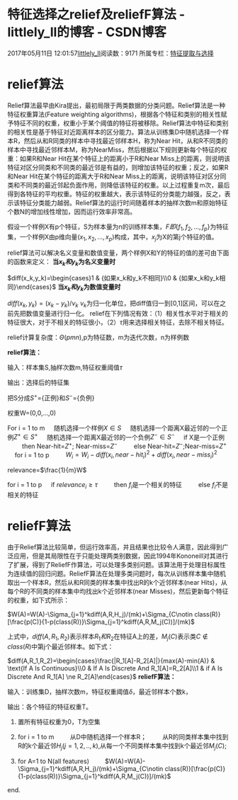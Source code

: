 # 特征选择之relief及reliefF算法 - littlely_ll的博客 - CSDN博客





2017年05月11日 12:01:57[littlely_ll](https://me.csdn.net/littlely_ll)阅读数：9171
所属专栏：[特征提取与选择](https://blog.csdn.net/column/details/15615.html)









# relief算法

Relief算法最早由Kira提出，最初局限于两类数据的分类问题。Relief算法是一种特征权重算法(Feature weighting algorithms)，根据各个特征和类别的相关性赋予特征不同的权重，权重小于某个阈值的特征将被移除。Relief算法中特征和类别的相关性是基于特征对近距离样本的区分能力。算法从训练集D中随机选择一个样本R，然后从和R同类的样本中寻找最近邻样本H，称为Near Hit，从和R不同类的样本中寻找最近邻样本M，称为NearMiss，然后根据以下规则更新每个特征的权重：如果R和Near Hit在某个特征上的距离小于R和Near Miss上的距离，则说明该特征对区分同类和不同类的最近邻是有益的，则增加该特征的权重；反之，如果R和Near Hit在某个特征的距离大于R和Near Miss上的距离，说明该特征对区分同类和不同类的最近邻起负面作用，则降低该特征的权重。以上过程重复m次，最后得到各特征的平均权重。特征的权重越大，表示该特征的分类能力越强，反之，表示该特征分类能力越弱。Relief算法的运行时间随着样本的抽样次数m和原始特征个数N的增加线性增加，因而运行效率非常高。

假设一个样例X有p个特征，S为样本量为n的训练样本集，$F即\{f_1,f_2,...,f_p\}$为特征集，一个样例X由p维向量$(x_1,x_2,...,x_p)$构成，其中，$x_j$为X的第j个特征的值。 

relief算法可以解决名义变量和数值变量，两个样例X和Y的特征的值的差可由下面的函数来定义： 
**当$x_k和y_k$为名义变量时**


$diff(x_k,y_k)=\begin{cases}1 & {如果x_k和y_k不相同}\\0 & {如果x_k和y_k相同}\end{cases}$
**当$x_k和y_k$为数值变量时**


$diff(x_k,y_k)=(x_k-y_k)/\nu_k$
$\nu_k$为归一化单位，把diff值归一到[0,1]区间，可以在之前先把数值变量进行归一化。
relief在下列情况有效：（1）相关性水平对于相关的特征很大，对于不相关的特征很小，（2）$\tau$用来选择相关特征，去除不相关特征。 

relief计算复杂度：$\Theta(pmn)$,p为特征数，m为迭代次数，n为样例数

**relief算法：**

输入：样本集S,抽样次数m,特征权重阈值$\tau$

输出：选择后的特征集

把S分成$S^+$={正例}和$S^-$={负例} 

权重W=(0,0,…,0) 

For i = 1 to m 
$\quad$随机选择一个样例$X\in S$
$\quad$随机选择一个距离X最近邻的一个正例$Z^+\in S^+$
$\quad$随机选择一个距离X最近邻的一个负例$Z^-\in S^-$
$\quad$if X是一个正例 
$\quad$$\quad$then Near-hit=$Z^+$; Near-miss=$Z^-$
$\quad$$\quad$else Near-hit=$Z^-$;Near-miss=$Z^+$
$\quad$for i = 1 to p 
$\quad$$\quad$$W_i=W_i-diff(x_i,near-hit_i)^2+diff(x_i,near-miss_i)^2$

relevance=$\frac{1}{m}W$

for i = 1 to p 
$\quad$if $relevance_i \ge \tau$
$\quad$$\quad$then $f_i$是一个相关的特征 
$\quad$$\quad$else  $f_i$不是相关的特征
# reliefF算法

由于Relief算法比较简单，但运行效率高，并且结果也比较令人满意，因此得到广泛应用，但是其局限性在于只能处理两类别数据，因此1994年Kononeill对其进行了扩展，得到了ReliefF作算法，可以处理多类别问题。该算法用于处理目标属性为连续值的回归问题。ReliefF算法在处理多类问题时，每次从训练样本集中随机取出一个样本R，然后从和R同类的样本集中找出R的k个近邻样本(near Hits)，从每个R的不同类的样本集中均找出k个近邻样本(near Misses)，然后更新每个特征的权重，如下式所示： 


$W(A)=W(A)-\Sigma_{j=1}^kdiff(A,R,H_j)/(mk)+\Sigma_{C\notin class(R)}[\frac{p(C)}{1-p(class(R))}\Sigma_{j=1}^kdiff(A,R,M_j(C))]/(mk)$

上式中，$diff(A,R_1,R_2)$表示样本$R_1和R_2$在特征A上的差，$M_j(C)$表示类$C\notin class(R)$中第j个最近邻样本。如下式： 


$diff(A,R_1,R_2)=\begin{cases}\frac{|R_1[A]-R_2[A]|}{max(A)-min(A)} & \text{If A Is Continuous}\\0 & If A Is Discrete And  R_1[A]=R_2[A]\\1 & if A Is Discrete And R_1[A] \ne R_2[A]\end{cases}$
**reliefF算法：**

输入：训练集D，抽样次数m，特征权重阈值$\delta$，最近邻样本个数k， 

输出：各个特征的特征权重T。 

1. 置所有特征权重为0，T为空集 

2. for i = 1 to m 
$\qquad$从D中随机选择一个样本R； 
$\qquad$从R的同类样本集中找到R的k个最近邻$H_j(j=1,2,..,k)$,从每一个不同类样本集中找到k个最近邻$M_j(C)$; 

3. for A=1 to N(all features) 
$\qquad$$W(A)=W(A)-\Sigma_{j=1}^kdiff(A,R,H_j)/(mk)+\Sigma_{C\notin class(R)}[\frac{p(C)}{1-p(class(R))}\Sigma_{j=1}^kdiff(A,R,M_j(C))]/(mk)$

end.







